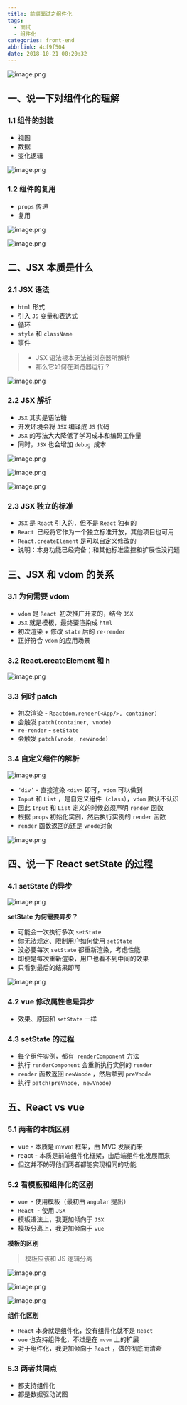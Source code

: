 ```yaml
---
title: 前端面试之组件化
tags:
  - 面试
  - 组件化
categories: front-end
abbrlink: 4cf9f504
date: 2018-10-21 00:20:32
---
```


![image.png](https://upload-images.jianshu.io/upload_images/1480597-8aa7fa463781cafe.png?imageMogr2/auto-orient/strip%7CimageView2/2/w/1240)

## 一、说一下对组件化的理解

### 1.1 组件的封装

- 视图
- 数据
- 变化逻辑

![image.png](https://upload-images.jianshu.io/upload_images/1480597-8f48ca224806e741.png?imageMogr2/auto-orient/strip%7CimageView2/2/w/1240)

### 1.2 组件的复用

- `props` 传递
- 复用

![image.png](https://upload-images.jianshu.io/upload_images/1480597-2a5e3b0b883ad5f5.png?imageMogr2/auto-orient/strip%7CimageView2/2/w/1240)

![image.png](https://upload-images.jianshu.io/upload_images/1480597-3e549b6e59c0ea28.png?imageMogr2/auto-orient/strip%7CimageView2/2/w/1240)

## 二、JSX 本质是什么

### 2.1 JSX 语法

- `html` 形式
- 引入 `JS` 变量和表达式
- 循环
- `style` 和 `className`
- 事件

> - JSX 语法根本无法被浏览器所解析
> - 那么它如何在浏览器运行？

![image.png](https://upload-images.jianshu.io/upload_images/1480597-f1c8a9cbb26570e6.png?imageMogr2/auto-orient/strip%7CimageView2/2/w/1240)

### 2.2 JSX 解析

- `JSX` 其实是语法糖
- 开发环境会将 `JSX` 编译成 `JS` 代码
- `JSX` 的写法大大降低了学习成本和编码工作量
- 同时，`JSX` 也会增加 `debug `成本

![image.png](https://upload-images.jianshu.io/upload_images/1480597-5f19249d793a7cfb.png?imageMogr2/auto-orient/strip%7CimageView2/2/w/1240)

![image.png](https://upload-images.jianshu.io/upload_images/1480597-11923d891215fd76.png?imageMogr2/auto-orient/strip%7CimageView2/2/w/1240)

![image.png](https://upload-images.jianshu.io/upload_images/1480597-d033075c77441cb1.png?imageMogr2/auto-orient/strip%7CimageView2/2/w/1240)

### 2.3 JSX 独立的标准

- `JSX` 是 `React` 引入的，但不是 `React` 独有的
- `React `已经将它作为一个独立标准开放，其他项目也可用
- `React.createElement` 是可以自定义修改的
- 说明：本身功能已经完备；和其他标准监控和扩展性没问题

## 三、JSX 和 vdom 的关系

### 3.1 为何需要 vdom

- `vdom` 是 `React `初次推广开来的，结合 `JSX`
- `JSX` 就是模板，最终要渲染成 `html`
- 初次渲染 + 修改 `state` 后的 `re-render`
- 正好符合 `vdom` 的应用场景

### 3.2 React.createElement 和 h

![image.png](https://upload-images.jianshu.io/upload_images/1480597-d345399b0ceb7e4f.png?imageMogr2/auto-orient/strip%7CimageView2/2/w/1240)

### 3.3 何时 patch

- 初次渲染 - `Reactdom.render(<App/>, container)`
- 会触发 `patch(container, vnode)`
- `re-render` - `setState`
- 会触发 `patch(vnode, newVnode)`

### 3.4 自定义组件的解析

![image.png](https://upload-images.jianshu.io/upload_images/1480597-69788662ca8059d7.png?imageMogr2/auto-orient/strip%7CimageView2/2/w/1240)

- `‘div’` - 直接渲染 `<div>` 即可，`vdom` 可以做到
- `Input` 和 `List` ，是自定义组件（`class`），`vdom` 默认不认识
- 因此 `Input` 和 `List` 定义的时候必须声明 `render` 函数
- 根据 `props` 初始化实例，然后执行实例的 `render` 函数
- `render` 函数返回的还是 `vnode`对象

![image.png](https://upload-images.jianshu.io/upload_images/1480597-11a4ca366d944a6f.png?imageMogr2/auto-orient/strip%7CimageView2/2/w/1240)

## 四、说一下 React setState 的过程

### 4.1 setState 的异步

![image.png](https://upload-images.jianshu.io/upload_images/1480597-dc8703edc57b0b20.png?imageMogr2/auto-orient/strip%7CimageView2/2/w/1240)


**setState 为何需要异步？**

- 可能会一次执行多次 `setState `
- 你无法规定、限制用户如何使用 `setState`
- 没必要每次 `setState` 都重新渲染，考虑性能
- 即便是每次重新渲染，用户也看不到中间的效果
- 只看到最后的结果即可

![image.png](https://upload-images.jianshu.io/upload_images/1480597-dbca3e81f5b1a4a1.png?imageMogr2/auto-orient/strip%7CimageView2/2/w/1240)



### 4.2 vue 修改属性也是异步

- 效果、原因和 `setState` 一样

### 4.3 setState 的过程

- 每个组件实例，都有` renderComponent` 方法
- 执行 `renderComponent`  会重新执行实例的 `render`
- `render` 函数返回 `newVnode` ，然后拿到 `preVnode `
- 执行 `patch(preVnode, newVnode)`

## 五、React vs vue

### 5.1 两者的本质区别

- vue - 本质是 mvvm 框架，由 MVC 发展而来
- react - 本质是前端组件化框架，由后端组件化发展而来
- 但这并不妨碍他们两者都能实现相同的功能

### 5.2 看模板和组件化的区别

- `vue `- 使用模板（最初由 `angular` 提出）
- `React `- 使用 `JSX`
- 模板语法上，我更加倾向于 `JSX`
- 模板分离上，我更加倾向于 `vue`

**模板的区别**

> 模板应该和 JS 逻辑分离

![image.png](https://upload-images.jianshu.io/upload_images/1480597-5e3dfde0d813ee64.png?imageMogr2/auto-orient/strip%7CimageView2/2/w/1240)

![image.png](https://upload-images.jianshu.io/upload_images/1480597-d551ac0050d8ecf3.png?imageMogr2/auto-orient/strip%7CimageView2/2/w/1240)

![image.png](https://upload-images.jianshu.io/upload_images/1480597-a9fd44b70c5529d4.png?imageMogr2/auto-orient/strip%7CimageView2/2/w/1240)

**组件化区别**

- `React` 本身就是组件化，没有组件化就不是 `React`
- `vue` 也支持组件化，不过是在 `mvvm` 上的扩展
- 对于组件化，我更加倾向于 `React` ，做的彻底而清晰

### 5.3 两者共同点

- 都支持组件化
- 都是数据驱动试图
